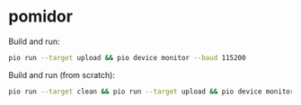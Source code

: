 # pomidor

Build and run:
```bash
pio run --target upload && pio device monitor --baud 115200
```

Build and run (from scratch):
```bash
pio run --target clean && pio run --target upload && pio device monitor --baud 115200
```